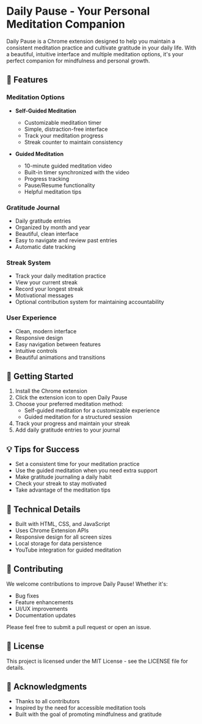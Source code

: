 # Daily Pause - Your Personal Meditation Companion

Daily Pause is a Chrome extension designed to help you maintain a consistent meditation practice and cultivate gratitude in your daily life. With a beautiful, intuitive interface and multiple meditation options, it's your perfect companion for mindfulness and personal growth.

## 🌟 Features

### Meditation Options

- **Self-Guided Meditation**
  - Customizable meditation timer
  - Simple, distraction-free interface
  - Track your meditation progress
  - Streak counter to maintain consistency

- **Guided Meditation**
  - 10-minute guided meditation video
  - Built-in timer synchronized with the video
  - Progress tracking
  - Pause/Resume functionality
  - Helpful meditation tips

### Gratitude Journal

- Daily gratitude entries
- Organized by month and year
- Beautiful, clean interface
- Easy to navigate and review past entries
- Automatic date tracking

### Streak System

- Track your daily meditation practice
- View your current streak
- Record your longest streak
- Motivational messages
- Optional contribution system for maintaining accountability

### User Experience

- Clean, modern interface
- Responsive design
- Easy navigation between features
- Intuitive controls
- Beautiful animations and transitions

## 🚀 Getting Started

1. Install the Chrome extension
2. Click the extension icon to open Daily Pause
3. Choose your preferred meditation method:
   - Self-guided meditation for a customizable experience
   - Guided meditation for a structured session
4. Track your progress and maintain your streak
5. Add daily gratitude entries to your journal

## 💡 Tips for Success

- Set a consistent time for your meditation practice
- Use the guided meditation when you need extra support
- Make gratitude journaling a daily habit
- Check your streak to stay motivated
- Take advantage of the meditation tips

## 🔧 Technical Details

- Built with HTML, CSS, and JavaScript
- Uses Chrome Extension APIs
- Responsive design for all screen sizes
- Local storage for data persistence
- YouTube integration for guided meditation

## 🤝 Contributing

We welcome contributions to improve Daily Pause! Whether it's:

- Bug fixes
- Feature enhancements
- UI/UX improvements
- Documentation updates

Please feel free to submit a pull request or open an issue.

## 📝 License

This project is licensed under the MIT License - see the LICENSE file for details.

## 🙏 Acknowledgments

- Thanks to all contributors
- Inspired by the need for accessible meditation tools
- Built with the goal of promoting mindfulness and gratitude
